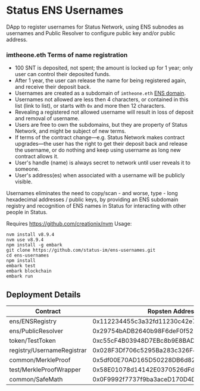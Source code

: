 # Status ENS Usernames

DApp to register usernames for Status Network, using ENS subnodes as usernames and Public Resolver to configure public key and/or public address.


### imtheone.eth Terms of name registration
- 100 SNT is deposited, not spent; the amount is locked up for 1 year; only user can control their deposited funds.
- After 1 year, the user can release the name for being registered again, and receive their deposit back.
- Usernames are created as a subdomain of `imtheone.eth` [ENS domain](https://ens.domains/).
- Usernames not allowed are less then 4 characters, or contained in this list (link to list), or starts with `0x` and more then 12 characters. 
- Revealing a registered not allowed username will result in loss of deposit and removal of username.
- Users are free to own the subdomains, but they are property of Status Network, and might be subject of new terms. 
- If terms of the contract change—e.g. Status Network makes contract upgrades—the user has the right to get their deposit back and release the username, or do nothing and keep using username as long new contract allows it.
- User's handle (name) is always secret to network until user reveals it to someone.
- User's address(es) when associated with a username will be publicly visible.

Usernames eliminates the need to copy/scan - and worse, type - long hexadecimal addresses / public keys, by providing an ENS subdomain registry and recognition of ENS names in Status for interacting with other people in Status.

Requires https://github.com/creationix/nvm
Usage: 
 ```
 nvm install v8.9.4
 nvm use v8.9.4
 npm install -g embark
 git clone https://github.com/status-im/ens-usernames.git
 cd ens-usernames
 npm install
 embark test
 embark blockchain
 embark run
 ```


## Deployment Details
| Contract                   | Ropsten Address                            | Mainnet Address                            |
| ---------------------------|------------------------------------------- | ------------------------------------------ |
| ens/ENSRegistry            | 0x112234455c3a32fd11230c42e7bccd4a84e02010 | 0x314159265dd8dbb310642f98f50c066173c1259b |
| ens/PublicResolver         | 0x29754bADB2640b98F6deF0f52D41418b0d2e0C51 | 0x5FfC014343cd971B7eb70732021E26C35B744cc4 |
| token/TestToken            | 0xc55cF4B03948D7EBc8b9E8BAD92643703811d162 | 0x744d70fdbe2ba4cf95131626614a1763df805b9e |
| registry/UsernameRegistrar | 0x028F3Df706c5295Ba283c326F4692c375D14cb68 | 0xDBf9038cf5Aaa030890790dB87E746E00Fc352b3 |
| common/MerkleProof         | 0x5df00E70AD165D50228DB6d8285fB6EAAc630FD7 | 0x713ED9846463235df08D92B886938651105D3940 |
| test/MerkleProofWrapper    | 0x58E01078d14142E0370526dFdAE44E4f508c844B | 0x76E55E13C5891a90f7fCA2e1238a6B3463F564e2 |
| common/SafeMath            | 0x0F9992f7737f9ba3aceD170D4D1259cb2CEcc050 | 0xA115a57952D3337e2a1aB3Cb82bA376EEcDDc469 |


